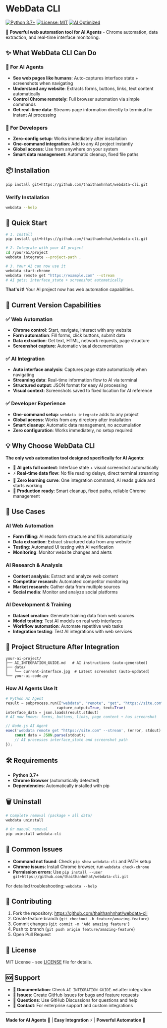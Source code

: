 # WebData CLI

[![Python 3.7+](https://img.shields.io/badge/python-3.7+-blue.svg)](https://www.python.org/downloads/)
[![License: MIT](https://img.shields.io/badge/License-MIT-yellow.svg)](https://opensource.org/licenses/MIT)
[![AI Optimized](https://img.shields.io/badge/AI-Optimized-green.svg)](https://github.com/thaithanhnhat/webdata-cli)

🚀 **Powerful web automation tool for AI Agents** - Chrome automation, data extraction, and real-time interface monitoring.

## ✨ What WebData CLI Can Do

### 🤖 For AI Agents
- **See web pages like humans**: Auto-captures interface state + screenshots when navigating
- **Understand any website**: Extracts forms, buttons, links, text content automatically
- **Control Chrome remotely**: Full browser automation via simple commands
- **Get real-time data**: Streams page information directly to terminal for instant AI processing

### 🚀 For Developers
- **Zero-config setup**: Works immediately after installation
- **One-command integration**: Add to any AI project instantly
- **Global access**: Use from anywhere on your system
- **Smart data management**: Automatic cleanup, fixed file paths

## 📦 Installation

```bash
pip install git+https://github.com/thaithanhnhat/webdata-cli.git
```

### Verify Installation
```bash
webdata --help
```

## 🚀 Quick Start

```bash
# 1. Install
pip install git+https://github.com/thaithanhnhat/webdata-cli.git

# 2. Integrate with your AI project
cd /your/ai/project
webdata integrate --project-path .

# 3. Your AI can now use it
webdata start-chrome
webdata remote get "https://example.com" --stream
# AI gets: interface_state + screenshot automatically
```

**That's it!** Your AI project now has web automation capabilities.

## 🎯 Current Version Capabilities

### ✅ Web Automation
- **Chrome control**: Start, navigate, interact with any website
- **Form automation**: Fill forms, click buttons, submit data
- **Data extraction**: Get text, HTML, network requests, page structure
- **Screenshot capture**: Automatic visual documentation

### ✅ AI Integration
- **Auto interface analysis**: Captures page state automatically when navigating
- **Streaming data**: Real-time information flow to AI via terminal
- **Structured output**: JSON format for easy AI processing
- **Visual context**: Screenshots saved to fixed location for AI reference

### ✅ Developer Experience
- **One-command setup**: `webdata integrate` adds to any project
- **Global access**: Works from any directory after installation
- **Smart cleanup**: Automatic data management, no accumulation
- **Zero configuration**: Works immediately, no setup required

## 💡 Why Choose WebData CLI

**The only web automation tool designed specifically for AI Agents:**

- 🧠 **AI gets full context**: Interface state + visual screenshot automatically
- ⚡ **Real-time data flow**: No file reading delays, direct terminal streaming
- 🎯 **Zero learning curve**: One integration command, AI reads guide and starts working
- 🔧 **Production ready**: Smart cleanup, fixed paths, reliable Chrome management

## 🎯 Use Cases

### AI Web Automation
- **Form filling**: AI reads form structure and fills automatically
- **Data extraction**: Extract structured data from any website
- **Testing**: Automated UI testing with AI verification
- **Monitoring**: Monitor website changes and alerts

### AI Research & Analysis
- **Content analysis**: Extract and analyze web content
- **Competitor research**: Automated competitor monitoring
- **Market research**: Gather data from multiple sources
- **Social media**: Monitor and analyze social platforms

### AI Development & Training
- **Dataset creation**: Generate training data from web sources
- **Model testing**: Test AI models on real web interfaces
- **Workflow automation**: Automate repetitive web tasks
- **Integration testing**: Test AI integrations with web services



## 📁 Project Structure After Integration

```
your-ai-project/
├── AI_INTEGRATION_GUIDE.md   # AI instructions (auto-generated)
├── data/
│   └── current-interface.jpg  # Latest screenshot (auto-updated)
└── your-ai-code.py
```

### How AI Agents Use It

```python
# Python AI Agent
result = subprocess.run(["webdata", "remote", "get", "https://site.com", "--stream"],
                       capture_output=True, text=True)
interface_data = json.loads(result.stdout)
# AI now knows: forms, buttons, links, page content + has screenshot
```

```javascript
// Node.js AI Agent
exec('webdata remote get "https://site.com" --stream', (error, stdout) => {
    const data = JSON.parse(stdout);
    // AI processes interface_state and screenshot path
});
```

## 🛠️ Requirements

- **Python 3.7+**
- **Chrome Browser** (automatically detected)
- **Dependencies**: Automatically installed with pip

## 🗑️ Uninstall

```bash
# Complete removal (package + all data)
webdata uninstall

# Or manual removal
pip uninstall webdata-cli
```

## 🔧 Common Issues

- **Command not found**: Check `pip show webdata-cli` and PATH setup
- **Chrome issues**: Install Chrome browser, run `webdata check-chrome`
- **Permission errors**: Use `pip install --user git+https://github.com/thaithanhnhat/webdata-cli.git`

For detailed troubleshooting: `webdata --help`

## 🤝 Contributing

1. Fork the repository: https://github.com/thaithanhnhat/webdata-cli
2. Create feature branch (`git checkout -b feature/amazing-feature`)
3. Commit changes (`git commit -m 'Add amazing feature'`)
4. Push to branch (`git push origin feature/amazing-feature`)
5. Open Pull Request

## 📄 License

MIT License - see [LICENSE](LICENSE) file for details.

## 🆘 Support

- 📖 **Documentation**: Check `AI_INTEGRATION_GUIDE.md` after integration
- 🐛 **Issues**: Create GitHub Issues for bugs and feature requests
- 💬 **Questions**: Use GitHub Discussions for questions and help
- 📧 **Contact**: For enterprise support and custom integrations

---

**Made for AI Agents** 🤖 | **Easy Integration** ⚡ | **Powerful Automation** 🚀
